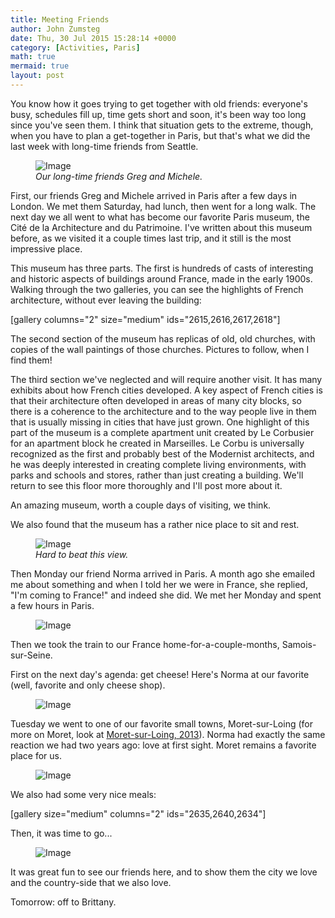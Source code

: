 ```yaml
---
title: Meeting Friends
author: John Zumsteg
date: Thu, 30 Jul 2015 15:28:14 +0000
category: [Activities, Paris]
math: true
mermaid: true
layout: post
---
```

You know how it goes trying to get together with old friends: everyone's busy, schedules fill up, time gets short and soon, it's been way too long since you've seen them. I think that situation gets to the extreme, though, when you have to plan a get-together in Paris, but that's what we did the last week with long-time friends from Seattle.

<figure class = "landscape">
	<img src="{{"/assets/images/2015/07/DSC00959.jpg" | prepend: site.baseurl | prepend: site.url }}" alt="Image" />
	<figcaption><em>Our long-time friends Greg and Michele.</em></figcaption>
</figure>



First, our friends Greg and Michele arrived in Paris after a few days in London. We met them Saturday, had lunch, then went for a long walk. The next day we all went to what has become our favorite Paris museum, the Cité de la Architecture and du Patrimoine. I've written about this museum before, as we visited it a couple times last trip, and it still is the most impressive place.

This museum has three parts. The first is hundreds of casts of interesting and historic aspects of buildings around France, made in the early 1900s. Walking through the two galleries, you can see the highlights of French architecture, without ever leaving the building:

[gallery columns="2" size="medium" ids="2615,2616,2617,2618"]

The second section of the museum has replicas of old, old churches, with copies of the wall paintings of those churches. Pictures to follow, when I find them!

The third section we've neglected and will require another visit. It has many exhibits about how French cities developed. A key aspect of French cities is that their architecture often developed in areas of many city blocks, so there is a coherence to the architecture and to the way people live in them that is usually missing in cities that have just grown. One highlight of this part of the museum is a complete apartment unit created by Le Corbusier for an apartment block he created in Marseilles. Le Corbu is universally recognized as the first and probably best of the Modernist architects, and he was deeply interested in creating complete living environments, with parks and schools and stores, rather than just creating a building. We'll return to see this floor more thoroughly and I'll post more about it.

An amazing museum, worth a couple days of visiting, we think.

We also found that the museum has a rather nice place to sit and rest.

<figure class = "landscape">
	<img src="{{"/assets/images/2015/07/DSC00953.jpg" | prepend: site.baseurl | prepend: site.url }}" alt="Image" />
	<figcaption><em>Hard to beat this view.</em></figcaption>
</figure>



Then Monday our friend Norma arrived in Paris. A month ago she emailed me about something and when I told her we were in France, she replied, "I'm coming to France!" and indeed she did. We met her Monday and spent a few hours in Paris.

<figure class = "landscape">
	<img src="{{"/assets/images/2015/07/DSC00967.jpg" | prepend: site.baseurl | prepend: site.url }}" alt="Image" />
	<figcaption></figcaption>
</figure>



Then we took the train to our France home-for-a-couple-months, Samois-sur-Seine.

First on the next day's agenda: get cheese! Here's Norma at our favorite (well, favorite and only cheese shop).
<p class="alignnone"><figure class = "portrait">
	<img src="{{"/assets/images/2015/07/DSC009721.jpg" | prepend: site.baseurl | prepend: site.url }}" alt="Image" />
	<figcaption></figcaption>
</figure>

Tuesday we went to one of our favorite small towns, Moret-sur-Loing (for more on Moret, look at <a href="http://zumsteg.us/?p=323">Moret-sur-Loing, 2013</a>). Norma had exactly the same reaction we had two years ago: love at first sight. Moret remains a favorite place for us.
<figure class = "landscape">
	<img src="{{"/assets/images/2015/07/DSC00975.jpg" | prepend: site.baseurl | prepend: site.url }}" alt="Image" />
	<figcaption></figcaption>
</figure>

</p>
 

We also had some very nice meals:

[gallery size="medium" columns="2" ids="2635,2640,2634"]

Then, it was time to go...

<figure class = "portrait">
	<img src="{{"/assets/images/2015/07/IMG_0271.jpg" | prepend: site.baseurl | prepend: site.url }}" alt="Image" />
	<figcaption></figcaption>
</figure>



It was great fun to see our friends here, and to show them the city we love and the country-side that we also love.

Tomorrow: off to Brittany.
